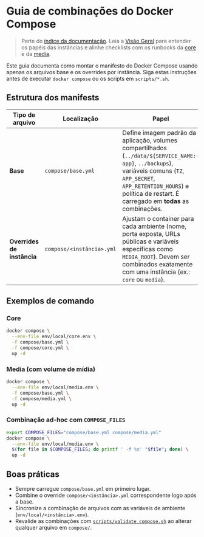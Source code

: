 # Guia de combinações do Docker Compose

> Parte do [índice da documentação](./README.md). Leia a [Visão Geral](./OVERVIEW.md) para entender os papéis das instâncias e alinhe checklists com os runbooks da [core](./core.md) e da [media](./media.md).

Este guia documenta como montar o manifesto do Docker Compose usando apenas os
arquivos base e os overrides por instância. Siga estas instruções antes de
executar `docker compose` ou os scripts em `scripts/*.sh`.

## Estrutura dos manifests

| Tipo de arquivo | Localização | Papel |
| --------------- | ----------- | ----- |
| **Base** | `compose/base.yml` | Define imagem padrão da aplicação, volumes compartilhados (`../data/${SERVICE_NAME:-app}`, `../backups`), variáveis comuns (`TZ`, `APP_SECRET`, `APP_RETENTION_HOURS`) e política de restart. É carregado em **todas** as combinações. |
| **Overrides de instância** | `compose/<instância>.yml` | Ajustam o container para cada ambiente (nome, porta exposta, URLs públicas e variáveis específicas como `MEDIA_ROOT`). Devem ser combinados exatamente com uma instância (ex.: `core` ou `media`). |

## Exemplos de comando

### Core

```bash
docker compose \
  --env-file env/local/core.env \
  -f compose/base.yml \
  -f compose/core.yml \
  up -d
```

### Media (com volume de mídia)

```bash
docker compose \
  --env-file env/local/media.env \
  -f compose/base.yml \
  -f compose/media.yml \
  up -d
```

### Combinação ad-hoc com `COMPOSE_FILES`

```bash
export COMPOSE_FILES="compose/base.yml compose/media.yml"
docker compose \
  --env-file env/local/media.env \
  $(for file in $COMPOSE_FILES; do printf ' -f %s' "$file"; done) \
  up -d
```

## Boas práticas

- Sempre carregue `compose/base.yml` em primeiro lugar.
- Combine o override `compose/<instância>.yml` correspondente logo após a base.
- Sincronize a combinação de arquivos com as variáveis de ambiente (`env/local/<instância>.env`).
- Revalide as combinações com [`scripts/validate_compose.sh`](./OPERATIONS.md#scriptsvalidate_composesh) ao alterar qualquer arquivo em `compose/`.
